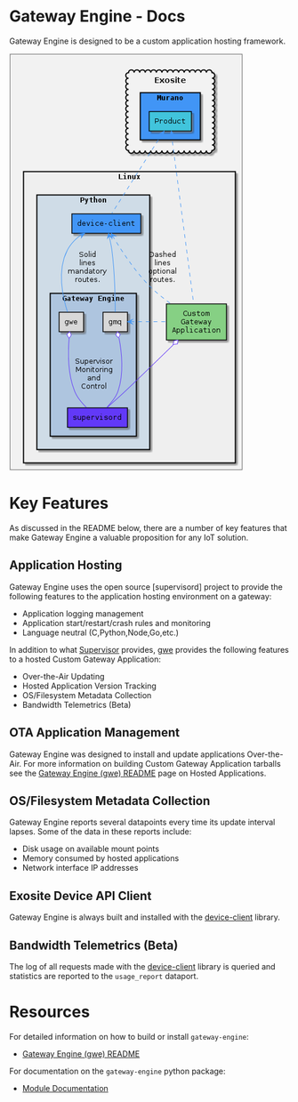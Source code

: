 # Gateway Engine - Docs

Gateway Engine is designed to be a custom application hosting framework. 

  ![Alt text](gateway_engine_image.png) 

# Key Features

As discussed in the README below, there are a number of key features that make Gateway Engine a valuable proposition for any IoT solution.

## Application Hosting

Gateway Engine uses the open source [supervisord] project to provide the following features to the application hosting environment on a gateway:

*  Application logging management
*  Application start/restart/crash rules and monitoring
*  Language neutral (C,Python,Node,Go,etc.)

In addition to what [Supervisor](http://supervisord.org) provides, [gwe](https://github.com/exosite/gateway-engine) provides the following features to a hosted Custom Gateway Application:

*  Over-the-Air Updating
*  Hosted Application Version Tracking
*  OS/Filesystem Metadata Collection
*  Bandwidth Telemetrics (Beta)

## OTA Application Management

Gateway Engine was designed to install and update applications Over-the-Air. For more information on building Custom Gateway Application tarballs see the [Gateway Engine (gwe) README](/exositeready/gwe/gateway-engine/gateway_engine_gwe/) page on Hosted Applications.

## OS/Filesystem Metadata Collection

Gateway Engine reports several datapoints every time its update interval lapses. Some of the data in these reports include:

*  Disk usage on available mount points
*  Memory consumed by hosted applications
*  Network interface IP addresses

## Exosite Device API Client

Gateway Engine is always built and installed with the [device-client](https://github.com/exosite/device-client) library.

## Bandwidth Telemetrics (Beta)

The log of all requests made with the [device-client](https://github.com/exosite/device-client) library is queried and statistics are reported to the `usage_report` dataport.

# Resources

For detailed information on how to build or install `gateway-engine`: 
*  [Gateway Engine (gwe) README](/exositeready/gwe/gateway-engine/gateway_engine_gwe/)

For documentation on the `gateway-engine` python package:
*  [Module Documentation](https://gateway-engine.exosite.io/gateway-engine/apidoc/modules.html)
